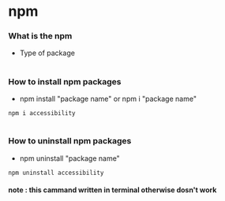 # npm 

### What is the npm
- Type of package

#
### How to install npm packages
- npm install "package name" or npm i "package name"

```
npm i accessibility
```
#

### How to uninstall npm packages
- npm uninstall "package name" 
```
npm uninstall accessibility
```
#### note : this cammand written in terminal otherwise dosn't work 
